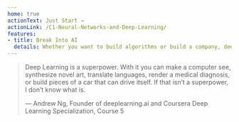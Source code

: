 ```yaml
---
home: true
actionText: Just Start →
actionLink: /C1-Neural-Networks-and-Deep-Learning/
features:
- title: Break Into AI
  details: Whether you want to build algorithms or build a company, deeplearning.ai’s courses will teach you key concepts and applications of AI.
---
```


> Deep Learning is a superpower. With it you can make a computer see, synthesize novel art, translate languages, render a medical diagnosis, or build pieces of a car that can drive itself. If that isn’t a superpower, I don’t know what is. 
> 
> — Andrew Ng, Founder of deeplearning.ai and Coursera Deep Learning Specialization, Course 5